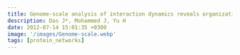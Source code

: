 ```yaml
---
title: Genome-scale analysis of interaction dynamics reveals organization of biological networks
description: Das J*, Mohammed J, Yu H
date: 2012-07-14 15:01:35 +0300
image: '/images/Genome-scale.webp'
tags: [protein_networks]
---
```

